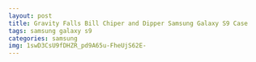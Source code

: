 ```yaml
---
layout: post
title: Gravity Falls Bill Chiper and Dipper Samsung Galaxy S9 Case
tags: samsung galaxy s9
categories: samsung
img: 1swD3CsU9fDHZR_pd9A65u-FheUjS62E-
---
```

